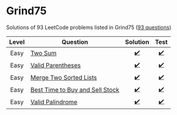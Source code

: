 # Grind75

Solutions of 93 LeetCode problems listed in
Grind75 ([93 questions](https://www.techinterviewhandbook.org/grind75?weeks=16&hours=5))

| Level | Question                                                                                         |                                                              Solution                                                              |                                                                  Test                                                                  |
|:-----:|--------------------------------------------------------------------------------------------------|:----------------------------------------------------------------------------------------------------------------------------------:|:--------------------------------------------------------------------------------------------------------------------------------------:|
| Easy  | [Two Sum](https://leetcode.com/problems/two-sum/)                                                |       [:heavy_check_mark:](https://github.com/shinobi81/Grind75/blob/master/src/main/kotlin/net/kamigun/twosum/Solution.kt)        |       [:heavy_check_mark:](https://github.com/shinobi81/Grind75/blob/master/src/test/kotlin/net/kamigun/twosum/SolutionTest.kt)        |
| Easy  | [Valid Parentheses](https://leetcode.com/problems/valid-parentheses/)                            |  [:heavy_check_mark:](https://github.com/shinobi81/Grind75/blob/master/src/main/kotlin/net/kamigun/validparentheses/Solution.kt)   |  [:heavy_check_mark:](https://github.com/shinobi81/Grind75/blob/master/src/test/kotlin/net/kamigun/validparentheses/SolutionTest.kt)   |
| Easy  | [Merge Two Sorted Lists](https://leetcode.com/problems/merge-two-sorted-lists/)                  | [:heavy_check_mark:](https://github.com/shinobi81/Grind75/blob/master/src/main/kotlin/net/kamigun/mergetwosortedlists/Solution.kt) | [:heavy_check_mark:](https://github.com/shinobi81/Grind75/blob/master/src/test/kotlin/net/kamigun/mergetwosortedlists/SolutionTest.kt) |
| Easy  | [Best Time to Buy and Sell Stock](https://leetcode.com/problems/best-time-to-buy-and-sell-stock) |      [:heavy_check_mark:](https://github.com/shinobi81/Grind75/blob/master/src/main/kotlin/net/kamigun/maxprofit/Solution.kt)      |      [:heavy_check_mark:](https://github.com/shinobi81/Grind75/blob/master/src/test/kotlin/net/kamigun/maxprofit/SolutionTest.kt)      |
| Easy  | [Valid Palindrome](https://leetcode.com/problems/valid-palindrome/)                              |   [:heavy_check_mark:](https://github.com/shinobi81/Grind75/blob/master/src/main/kotlin/net/kamigun/validpalindrome/Solution.kt)   |   [:heavy_check_mark:](https://github.com/shinobi81/Grind75/blob/master/src/test/kotlin/net/kamigun/validpalindrome/SolutionTest.kt)   |
